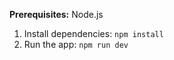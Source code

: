 **Prerequisites:**  Node.js


1. Install dependencies:
   `npm install`
2. Run the app:
   `npm run dev`
